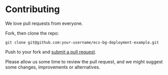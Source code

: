 # Contributing

We love pull requests from everyone.

Fork, then clone the repo:

    git clone git@github.com:your-username/ecs-bg-deployment-example.git


Push to your fork and [submit a pull request][pr].

[pr]: https://github.com/RedeployAB/ecs-bg-deployment-example/compare/

Please allow us some time to review the pull request, and we might suggest some changes, improvements or alternatives.
